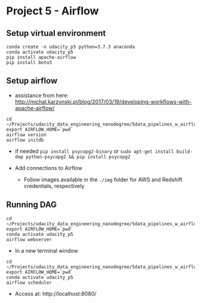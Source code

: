 # Project 5 - Airflow


## Setup virtual environment

```
conda create -n udacity_p5 python=3.7.3 anaconda
conda activate udacity_p5
pip install apache-airflow
pip install boto3
```

## Setup airflow 

- assistance from here: http://michal.karzynski.pl/blog/2017/03/19/developing-workflows-with-apache-airflow/

```
cd ~/Projects/udacity_data_engineering_nanodegree/5data_pipelines_w_airflow/project
export AIRFLOW_HOME=`pwd`
airflow version
airflow initdb
```

- if needed `pip install psycopg2-binary` or `sudo apt-get install build-dep python-psycopg2 && pip install psycopg2`

- Add connections to Airflow
  - Follow images available in the `./img` folder for AWS and Redshift credentials, respectively


## Running DAG

```
cd ~/Projects/udacity_data_engineering_nanodegree/5data_pipelines_w_airflow/project
export AIRFLOW_HOME=`pwd`
conda activate udacity_p5
airflow webserver
```

- In a new terminal window 
```
cd ~/Projects/udacity_data_engineering_nanodegree/5data_pipelines_w_airflow/project
export AIRFLOW_HOME=`pwd`
conda activate udacity_p5
airflow scheduler
```

- Access at: http://localhost:8080/
